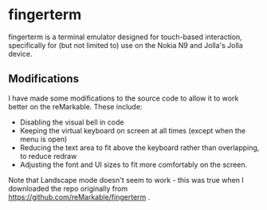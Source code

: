 # fingerterm

fingerterm is a terminal emulator designed for touch-based interaction,
specifically for (but not limited to) use on the Nokia N9 and Jolla's
Jolla device.

## Modifications

I have made some modifications to the source code to allow it to work better on the reMarkable.
These include:
* Disabling the visual bell in code
* Keeping the virtual keyboard on screen at all times (except when the menu is open)
* Reducing the text area to fit above the keyboard rather than overlapping, to reduce redraw
* Adjusting the font and UI sizes to fit more comfortably on the screen.

Note that Landscape mode doesn't seem to work - this was true when I downloaded the repo originally from https://github.com/reMarkable/fingerterm .

